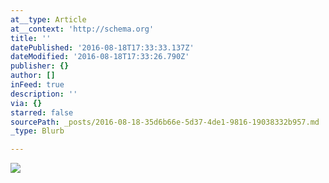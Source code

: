 ```yaml
---
at__type: Article
at__context: 'http://schema.org'
title: ''
datePublished: '2016-08-18T17:33:33.137Z'
dateModified: '2016-08-18T17:33:26.790Z'
publisher: {}
author: []
inFeed: true
description: ''
via: {}
starred: false
sourcePath: _posts/2016-08-18-35d6b66e-5d37-4de1-9816-19038332b957.md
_type: Blurb

---
```

![](https://the-grid-user-content.s3-us-west-2.amazonaws.com/2043caed-923e-4bd3-81c0-0a6d7985a2c9.jpg)